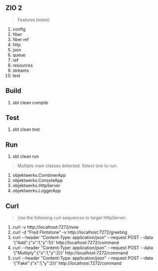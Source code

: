 ZIO 2
-----
>Features tested:
1. config
2. fiber
3. fiber ref
4. http
5. json
6. queue
7. ref
8. resources
9. streams
10. test

Build
-----
1. sbt clean compile

Test
----
1. sbt clean test

Run
---
1. sbt clean run
>Multiple main classes detected. Select one to run:
1. objektwerks.CombinerApp
2. objektwerks.ConsoleApp
3. objektwerks.HttpServer
4. objektwerks.LoggerApp

Curl
----
>Use the following curl sequences to target HttpServer:
1. curl -v http://localhost:7272/now
2. curl -d "Fred Flintstone" -v http://localhost:7272/greeting
3. curl --header "Content-Type: application/json" --request POST --data '{"Add":{"x":1,"y":1}}' http://localhost:7272/command
4. curl --header "Content-Type: application/json" --request POST --data '{"Multiply":{"x":1,"y":2}}' http://localhost:7272/command
5. curl --header "Content-Type: application/json" --request POST --data '{"Fake":{"x":1,"y":2}}' http://localhost:7272/command